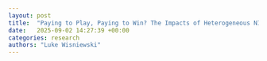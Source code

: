 ```yaml
---
layout: post
title:  "Paying to Play, Paying to Win? The Impacts of Heterogeneous NIL Policies on University and On-Field Football Outcomes"
date:   2025-09-02 14:27:39 +00:00
categories: research
authors: "Luke Wisniewski"
---
```

